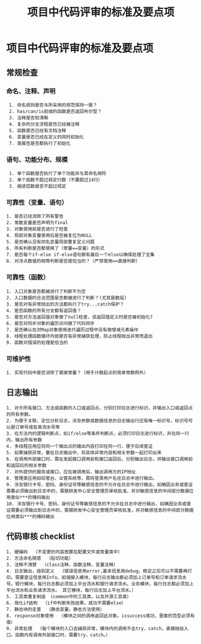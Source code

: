 ﻿---
title: 项目中代码评审的标准及要点项
categories: 编程
copyright: true
---

# 项目中代码评审的标准及要点项

## 常规检查 

### 命名、注释、声明

     1. 命名规则是否与所采用的规范保持一致？
     2. has/can/is前缀的函数是否返回布尔型？
     3. 注释是否较清晰
     4. 复杂的分支流程是否已经被注释
     5. 函数是否已经有文档注释
     6. 变量是否已经在定义的同时初始化
     7. 类属性是否都执行了初始化

### 语句、功能分布、规模

     1. 单个函数是否执行了单个功能并与其命名相符
     2. 单个函数不超过规定行数（不要超过14行） 
     3. 缩进层数是否不超过规定

### 可靠性（变量、语句）

    1. 是否已经消除了所有警告
    2. 常数变量是否声明为final
    3. 对象使用前是否进行了检查
    4. 局部对象变量使用后是否被复位为NULL
    5. 是否确认没有同名变量局部重复定义问题
    6. 所有判断是否都使用了（常量==变量）的形式
    7. 是否每个if-else if-else语句都有最后一个else以确保处理了全集
    8. 对浮点数值的相等判断是否是恰当的？（严禁使用==直接判断）

### 可靠性（函数）

    1. 入口对象是否都被进行了判断不为空
    2. 入口数据的合法范围是否都被进行了判断？(尤其是数组)
    3. 是否对有异常抛出的方法都执行了try...catch保护？
    4. 是否函数的所有分支都有返回值？
    5. 是否对方法返回值对象做了null检查，该返回值定义时是否被初始化?
    6. 是否对同步对象的遍历访问做了代码同步
    7. 是否确认在对Map对象使用迭代遍历过程中没有做增减元素操作
    8. 线程处理函数循环内部是否有异常捕获处理，防止线程抛出异常而退出
    9. 函数对错误的处理是恰当的

### 可维护性
    1. 实现代码中是否消除了直接常量？（用于计数起点的简单常数例外）

## 日志输出
    1. 对于所有接口、方法或函数的入口或返回点，分别打印日志进行标识，并输出入口或返回点的所有参数。
    2. 为便于关联、定位分析日志，涉及参数或数据信息的日志输出行应有唯一标识号，标识号可以是订单号或各类流水号等
    3. 在方法内的逻辑判断点，如if/else等条件判断点，必须打印日志进行标识，并在同一行内，输出所有参数
    4. 多线程应用应将同一个输出点的输出内容打印在同一行，便于后续查证
    5. 如果捕获异常，要在日志输出中，将具体异常内容和相关参数一起打印出来
    6. 在调用外部接口时，需在发起接口调用前和接口返回后，分别输出日志，并输出接口调用前和返回后的相关参数
    7. 对外提供的服务或接口，应在被调用后，输出调用方的IP地址
    8. 管理类应用如综管台、业管系统等，需将登录用户名在日志中进行输出。
    9. 涉及银行卡号、密码、身份证号等敏感信息的不允许在日志中进行输出，如确因业务或查证需要必须输出到日志中的，需报研发中心安全管理员审核批准，并对敏感信息的中间部分数据位用类似***的掩码输出
    10. 涉及银行卡号、密码、身份证号等敏感信息的不允许在日志中进行输出，如确因业务或查证需要必须输出到日志中的，需报研发中心安全管理员审核批准，并对敏感信息的中间部分数据位用类似***的掩码输出

## 代码审核 checklist
    1. 硬编码  （不变更的内容放置在配置文件或常量类中）
    2. 方法命名随意  （贴切功能）
    3. 注释不清楚  （class注释，函数注释，变量注释）
    4. 日志输出，级别定义  （错误信息用error,基本信息用debug，稳定之后可以不需要再打印。需要查证信息用Info。前端接入模块，每行日志输出都必须加上订单号和订单请求流水号。银行模块，每行日志都必须加上平台流水和银行请求流水。业务模块，每行日志都必须加上平台流水和业务请求流水。 其它模块，每行日志加上平台流水。）
    5. 工具类重复制造 （common中的工具类，以及开源工具类）
    6. 简化if结构  （if中判断失败结果，成功不需要else）
    7. 静态块的走查  （静态变量，静态方法使用）
    8. response对象使用  （模块之间的调用返回此对象。issuccess成功，里面的范型必须有值）
    9. 异常处理  （每个模块的入口去捕获异常，模块内的调用不去try，catch，直接抛给入口。函数内有调用外部接口时，需要try，catch。）


